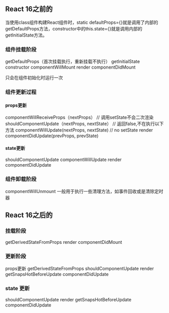 ## React 16之前的
当使用class组件构建React组件时，static defaultProps={}就是调用了内部的getDefaultProps方法，constructor中的this.state={}就是调用内部的getInitialState方法。
### 组件挂载阶段 
  getDefaultProps（首次挂载执行，重新挂载不执行）
  getInitialState
 constructor
 componentWillMount 
 render
 componentDidMount 

  只会在组件初始化时运行一次

### 组件更新过程 
#### props更新
componentWillReceiveProps（nextProps） // 调用setState不会二次渲染
shouldComponentUpdate（nextProps, nextState） // 返回false,不在执行以下方法
componentWillUpdate(nextProps, nextState)  // no setState
render
componentDidUpdate(prevProps, prevState) 

#### state更新  
 shouldComponentUpdate
 componentWillUpdate
 render
 componentDidUpdate

### 组件卸载阶段
componentWillUnmount    一般用于执行一些清理方法，如事件回收或是清除定时器  


## React 16之后的  

### 挂载阶段 
getDerivedStateFromProps 
render
componentDidMount 

### 更新阶段  

props更新
getDerivedStateFromProps 
shouldComponentUpdate
render 
getSnapsHotBeforeUpdate 
componentDidUpdate 

### state 更新 
shouldComponentUpdate
render 
getSnapsHotBeforeUpdate 
componentDidUpdate 